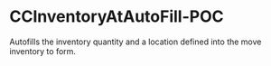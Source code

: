 # CCInventoryAtAutoFill-POC
Autofills the inventory quantity and a location defined into the move inventory to form.
